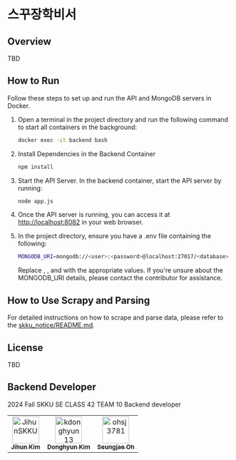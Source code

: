 # 스꾸장학비서

## Overview
TBD

## How to Run

Follow these steps to set up and run the API and MongoDB servers in Docker.

1. Open a terminal in the project directory and run the following command to start all containers in the background:
    ```bash
    docker exec -it backend bash
    ```

2. Install Dependencies in the Backend Container
    ```bash
    npm install
    ```

3. Start the API Server. In the backend container, start the API server by running:
    ```bash
    node app.js
    ```

4. Once the API server is running, you can access it at [http://localhost:8082](http://localhost:8082) in your web browser.

5. In the project directory, ensure you have a .env file containing the following:
    ```bash
    MONGODB_URI=mongodb://<user>:<password>@localhost:27017/<database>
    ```
    Replace <user>, <password>, and <database> with the appropriate values. If you're unsure about the MONGODB_URI details, please contact the contributor for assistance.

## How to Use Scrapy and Parsing

For detailed instructions on how to scrape and parse data, please refer to the [skku_notice/README.md](./skku_notice/README.md).


## License
TBD

## Backend Developer

2024 Fall SKKU SE CLASS 42 TEAM 10 Backend developer

<table>
  <tr>
    <td align="center">
      <a href="https://github.com/JihunSKKU">
        <img src="https://github.com/JihunSKKU.png" width="60px;" alt="JihunSKKU"/>
        <br />
        <sub><b>Jihun Kim</b></sub>
      </a>
    </td>
    <td align="center">
      <a href="https://github.com/kdonghyun13">
        <img src="https://github.com/kdonghyun13.png" width="60px;" alt="kdonghyun13"/>
        <br />
        <sub><b>Donghyun Kim</b></sub>
      </a>
    </td>
    <td align="center">
      <a href="https://github.com/ohsj3781">
        <img src="https://github.com/ohsj3781.png" width="60px;" alt="ohsj3781"/>
        <br />
        <sub><b>Seungjae Oh</b></sub>
      </a>
    </td>
  </tr>
</table>
